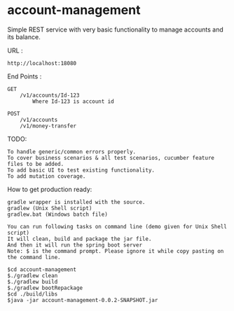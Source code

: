 # account-management
Simple REST service with very basic functionality to manage accounts and its balance.

URL :
	
	http://localhost:18080

End Points :
	
	GET
		/v1/accounts/Id-123
			Where Id-123 is account id
	
	POST
		/v1/accounts
		/v1/money-transfer

TODO:
	
	To handle generic/common errors properly.
	To cover business scenarios & all test scenarios, cucumber feature files to be added.
	To add basic UI to test existing functionality.
	To add mutation coverage.

How to get production ready:

	gradle wrapper is installed with the source.
	gradlew (Unix Shell script)
	gradlew.bat (Windows batch file)

	You can run following tasks on command line (demo given for Unix Shell script)
	It will clean, build and package the jar file.
	And then it will run the spring boot server
	Note: $ is the command prompt. Please ignore it while copy pasting on the command line.
	
	$cd account-management
	$./gradlew clean
	$./gradlew build
	$./gradlew bootRepackage
	$cd ./build/libs
	$java -jar account-management-0.0.2-SNAPSHOT.jar

